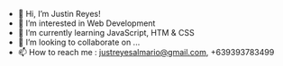 - 👋 Hi, I’m Justin Reyes!
- 👀 I’m interested in Web Development
- 🌱 I’m currently learning JavaScript, HTM & CSS
- 💞️ I’m looking to collaborate on ...
- 📫 How to reach me : justreyesalmario@gmail.com, +639393783499

<!---
justreyesalmario/justreyesalmario is a ✨ special ✨ repository because its `README.md` (this file) appears on your GitHub profile.
You can click the Preview link to take a look at your changes.
--->
